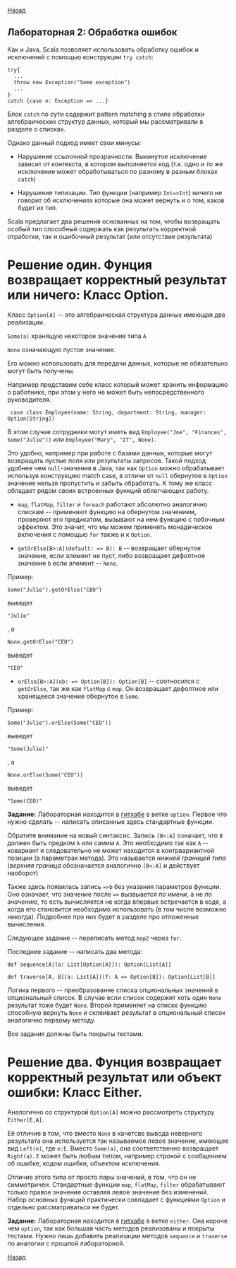 [Назад](https://macs-club.github.io/ScalaLectures/index)
## Лабораторная 2: Обработка ошибок

Как и Java, Scala позволяет использовать обработку ошибок и исключений с помощью конструкции `try catch`:

```
try{
  ...
  throw new Exception("Some exception")
  ...
}
catch {case e: Exception => ...}
```

Блок `catch` по сути содержит pattern matching в стиле обработки алгебраических структур данных, который мы рассматривали в разделе о списках.

Однако данный подход имеет свои минусы:

* Нарушение ссылочной прозрачности. Выкинутое исключение зависит от контекста, в котором выполняется код (т.к. одно и то же исключение может обработываться по разному в разным блоках `catch`)

* Нарушение типизации. Тип функции (например `Int=>Int`) ничего не говорит об исключениях которые она может вернуть и о том, каков будет их тип.

Scala предлагает два решения основанных на том, чтобы возвращать особый тип способный содержать как результать корректной отработки, так и ошибочный результат (или отсутствие результата)

# Решение один. Фунция возвращает корректный результат или ничего: Класс Option.

Класс `Option[A]` -- это алгебраическая структура данных имеющая две реализации.

`Some(a)` хранящую некоторое значение типа `A`

`None` означающую пустое значение.

Его можно использовать для передачи данных, которые не обязательно могут быть получены.

Например представим себе класс который может хранить информацию о работнике, при этом у него не может быть непосредственного руководителя.

```
 case class Employee(name: String, department: String, manager: Option[String])
```

В этом случае сотрудники могут иметь вид `Employee("Joe", "Finances", Some("Julie"))` или `Employee("Mary", "IT", None)`.

Это удобно, например при работе с базами данных, которые могут возвращать пустые поля или результаты запросов. Такой подход удобнее чем `null`-значения в Java, так как `Option` можно обрабатывает используя конструкцию match case, в отличи от `null` обернутое в `Option` значение нельзя пропустить и забыть обработать. К тому же класс обладает рядом своих встроенных функций облегчающих работу.

* `map`, `flatMap`, `filter` и `foreach` работают абсолютно аналогично спискам -- применяют функцию на обернутом значением, проверяют его предикатом, вызывают на нем функцию с побочным эффектом. Это значит, что мы можем применять монадическое включения с помощью `for` также и к `Option`.

* `getOrElse[B>:A](default: => B): B` -- возвращает обернутое значение, если элемент не пуст, либо возвращает дефолтное значение `b` если элемент -- `None`.

Пример:

```
Some("Julie").getOrElse("CEO") 
```

выведет

```
"Julie"
```

, а

```
None.getOrElse("CEO") 
```

выведет

```
"CEO"
```

* `orElse[B>:A](ob: => Option[B]): Option[B]` -- соотносится с `getOrElse`, так же как `flatMap` с `map`. Он возвращает дефолтное или хранящееся значение обернутое в `Some`.

Пример:

```
Some("Julie").orElse(Some("CEO")) 
```

выведет

```
"Some(Julie)"
```

, а

```
None.orElse(Some("CEO")) 
```

выведет

```
"Some(CEO)"
```

**Задание:** Лабораторная находится в [гитхабе](https://github.com/MaCS-Club/ScalaExercises) в ветке `option`. Первое что нужно сделать -- написать описанные здесь стандартные функции.

Обратите внимание на новый синтаксис. Запись `[B>:A]` означает, что `B` должен быть предком `A` или самим `А`. Это необходимо так как `A` -- ковариант и следовательно не может находится в контрвариантной позиции (в параметрах метода). Это называется _нижней границей типа_ (_верхняя граница_ обозначается аналогично `[B<:A]` и действует наоборот)

Также здесь появилась запись `=>b` без указания параметров функции. Оно означает, что значение после `=>` вызвыается _по имени_, а не _по значению_, то есть вычисляется не когда впервые встречается в коде, а когда его становится необходимо использовать (в том числе возможно никогда). Подробнее про них будет в разделе про отложенные вычисления.


Следующее задание -- переписать метод `map2` через `for`.

Последнее задание -- написать два метода:

```
def sequence[A](a: List[Option[A]]): Option[List[A]] 

def traverse[A, B](a: List[A])(f: A => Option[B]): Option[List[B]]

```

Логика первого -- преобразование списка опциональных значений в опциональный список. В случае если список содержит хоть один `None` результат тоже будет `None`. Второй применяет на списке функцию способную вернуть `None` и склеивает результат в опциональный список аналогично первому методу.

Все задания должны быть покрыты тестами.

# Решение два. Фунция возвращает корректный результат или объект ошибки: Класс Either.

Аналогично со структурой `Option[A]` можно рассмотреть структуру `Either[E,A]`.

Её отличие в том, что вместо `None` в качетсве вывода неверного результата она используется так называемое левое значение, имеющее вид `Left(e)`, где `e:E`. Вместо `Some(a)`, она соответственно возвращает `Right(a)`. `E` может быть любым типом, например строкой с сообщением об ошибке, кодом ошибки, объектом исключения.

Отличие этого типа от просто пары значений, в том, что он не симметричен. Стандартные функции `map`, `flatMap`, `filter` обрабатывают только правое значение оставляя левое значение без изменений. Набор основных функций практически совпадает с функциями `Option` и отдельно рассматриваться не будет.

**Задание:** Лабораторная находится в [гитхабе](https://github.com/MaCS-Club/ScalaExercises) в ветке `either`. Она короче чем `option`, так как большая часть методов реализованы и покрыты тестами. Нужно лишь добавить реализации методов `sequence` и `traverse` по аналогии с прошлой лабораторной.

[Назад](https://macs-club.github.io/ScalaLectures/index)
